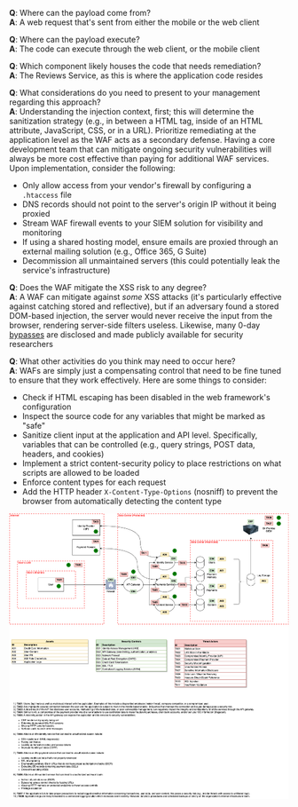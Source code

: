 **Q**: Where can the payload come from?  
**A**: A web request that's sent from either the mobile or the web client

**Q**: Where can the payload execute?  
**A**: The code can execute through the web client, or the mobile client

**Q**: Which component likely houses the code that needs remediation?  
**A**: The Reviews Service, as this is where the application code resides

**Q**: What considerations do you need to present to your management regarding this approach?  
**A**: Understanding the injection context, first; this will determine the sanitization strategy (e.g., in between a HTML tag, inside of an HTML attribute, JavaScript, CSS, or in a URL). Prioritize remediating at the application level as the WAF acts as a secondary defense. Having a core development team that can mitigate ongoing security vulnerabilities will always be more cost effective than paying for additional WAF services. Upon implementation, consider the following:

- Only allow access from your vendor's firewall by configuring a `.htaccess` file
- DNS records should not point to the server's origin IP without it being proxied
- Stream WAF firewall events to your SIEM solution for visibility and monitoring
- If using a shared hosting model, ensure emails are proxied through an external mailing solution (e.g., Office 365, G Suite)
- Decommission all unmaintained servers (this could potentially leak the service's infrastructure)

**Q**: Does the WAF mitigate the XSS risk to any degree?  
**A**: A WAF can mitigate against *some* XSS attacks (it's particularly effective against catching stored and reflective), but if an adversary found a stored DOM-based injection, the server would never receive the input from the browser, rendering server-side filters useless. Likewise, many 0-day [bypasses](https://github.com/waf-bypass-maker/waf-community-bypasses/blob/main/payloads.twitter.csv) are disclosed and made publicly available for security researchers 

**Q**: What other activities do you think may need to occur here?  
**A**: WAFs are simply just a compensating control that need to be fine tuned to ensure that they work effectively. Here are some things to consider:

- Check if HTML escaping has been disabled in the web framework's configuration
- Inspect the source code for any variables that might be marked as "safe"
- Sanitize client input at the application and API level. Specifically, variables that can be controlled (e.g., query strings, POST data, headers, and cookies)
- Implement a strict content-security policy to place restrictions on what scripts are allowed to be loaded
- Enforce content types for each request
- Add the HTTP header `X-Content-Type-Options` (nosniff) to prevent the browser from automatically detecting the content type

![](./payments.png)


